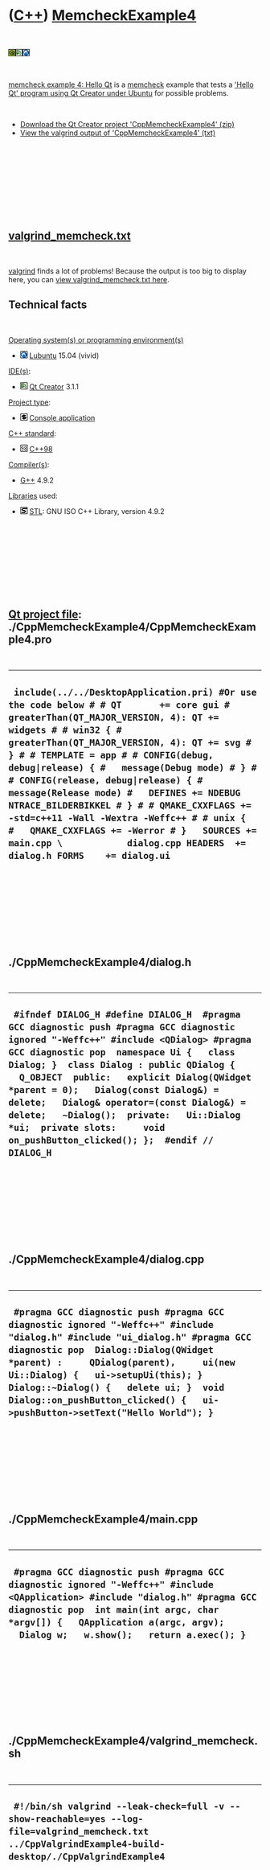 



 

 

 

 

 

([C++](Cpp.htm)) [MemcheckExample4](CppMemcheckExample4.htm)
============================================================

 

![Qt](PicQt.png)![Qt
Creator](PicQtCreator.png)![Lubuntu](PicLubuntu.png)

 

[memcheck example 4: Hello Qt](CppMemcheckExample4.htm) is a
[memcheck](CppMemcheck.htm) example that tests a ['Hello Qt' program
using Qt Creator under Ubuntu](CppHelloQtQtCreatorUbuntu.htm) for
possible problems.

 

-   [Download the Qt Creator project
    'CppMemcheckExample4' (zip)](CppMemcheckExample4.zip)
-   [View the valgrind output of
    'CppMemcheckExample4' (txt)](CppMemcheckExample4.txt)

 

 

 

 

 

[valgrind\_memcheck.txt](CppMemcheckExample4.txt)
-------------------------------------------------

 

[valgrind](CppValgrind.htm) finds a lot of problems! Because the output
is too big to display here, you can [view valgrind\_memcheck.txt
here](CppMemcheckExample4.txt).

Technical facts
---------------

 

[Operating system(s) or programming environment(s)](CppOs.htm)

-   ![Lubuntu](PicLubuntu.png) [Lubuntu](CppLubuntu.htm) 15.04 (vivid)

[IDE(s)](CppIde.htm):

-   ![Qt Creator](PicQtCreator.png) [Qt Creator](CppQtCreator.htm) 3.1.1

[Project type](CppQtProjectType.htm):

-   ![console](PicConsole.png) [Console
    application](CppConsoleApplication.htm)

[C++ standard](CppStandard.htm):

-   ![C++98](PicCpp98.png) [C++98](Cpp98.htm)

[Compiler(s)](CppCompiler.htm):

-   [G++](CppGpp.htm) 4.9.2

[Libraries](CppLibrary.htm) used:

-   ![STL](PicStl.png) [STL](CppStl.htm): GNU ISO C++ Library, version
    4.9.2

 

 

 

 

 

[Qt project file](CppQtProjectFile.htm): ./CppMemcheckExample4/CppMemcheckExample4.pro
--------------------------------------------------------------------------------------

 

  ---------------------------------------------------------------------------------------------------------------------------------------------------------------------------------------------------------------------------------------------------------------------------------------------------------------------------------------------------------------------------------------------------------------------------------------------------------------------------------------------------------------------------------------------------------------------------------------------------------
  ` include(../../DesktopApplication.pri) #Or use the code below # # QT       += core gui # greaterThan(QT_MAJOR_VERSION, 4): QT += widgets # # win32 { #   greaterThan(QT_MAJOR_VERSION, 4): QT += svg # } # # TEMPLATE = app # # CONFIG(debug, debug|release) { #   message(Debug mode) # } # # CONFIG(release, debug|release) { #   message(Release mode) #   DEFINES += NDEBUG NTRACE_BILDERBIKKEL # } # # QMAKE_CXXFLAGS += -std=c++11 -Wall -Wextra -Weffc++ # # unix { #   QMAKE_CXXFLAGS += -Werror # }   SOURCES += main.cpp \            dialog.cpp HEADERS  += dialog.h FORMS    += dialog.ui`
  ---------------------------------------------------------------------------------------------------------------------------------------------------------------------------------------------------------------------------------------------------------------------------------------------------------------------------------------------------------------------------------------------------------------------------------------------------------------------------------------------------------------------------------------------------------------------------------------------------------

 

 

 

 

 

./CppMemcheckExample4/dialog.h
------------------------------

 

  -------------------------------------------------------------------------------------------------------------------------------------------------------------------------------------------------------------------------------------------------------------------------------------------------------------------------------------------------------------------------------------------------------------------------------------------------------------------------------------------
  ` #ifndef DIALOG_H #define DIALOG_H  #pragma GCC diagnostic push #pragma GCC diagnostic ignored "-Weffc++" #include <QDialog> #pragma GCC diagnostic pop  namespace Ui {   class Dialog; }  class Dialog : public QDialog {   Q_OBJECT  public:   explicit Dialog(QWidget *parent = 0);   Dialog(const Dialog&) = delete;   Dialog& operator=(const Dialog&) = delete;   ~Dialog();  private:   Ui::Dialog *ui;  private slots:     void on_pushButton_clicked(); };  #endif // DIALOG_H`
  -------------------------------------------------------------------------------------------------------------------------------------------------------------------------------------------------------------------------------------------------------------------------------------------------------------------------------------------------------------------------------------------------------------------------------------------------------------------------------------------

 

 

 

 

 

./CppMemcheckExample4/dialog.cpp
--------------------------------

 

  --------------------------------------------------------------------------------------------------------------------------------------------------------------------------------------------------------------------------------------------------------------------------------------------------------------------------------------------------------------------------------
  ` #pragma GCC diagnostic push #pragma GCC diagnostic ignored "-Weffc++" #include "dialog.h" #include "ui_dialog.h" #pragma GCC diagnostic pop  Dialog::Dialog(QWidget *parent) :     QDialog(parent),     ui(new Ui::Dialog) {   ui->setupUi(this); }  Dialog::~Dialog() {   delete ui; }  void Dialog::on_pushButton_clicked() {   ui->pushButton->setText("Hello World"); }`
  --------------------------------------------------------------------------------------------------------------------------------------------------------------------------------------------------------------------------------------------------------------------------------------------------------------------------------------------------------------------------------

 

 

 

 

 

./CppMemcheckExample4/main.cpp
------------------------------

 

  ----------------------------------------------------------------------------------------------------------------------------------------------------------------------------------------------------------------------------------------------------------------
  ` #pragma GCC diagnostic push #pragma GCC diagnostic ignored "-Weffc++" #include <QApplication> #include "dialog.h" #pragma GCC diagnostic pop  int main(int argc, char *argv[]) {   QApplication a(argc, argv);   Dialog w;   w.show();   return a.exec(); }`
  ----------------------------------------------------------------------------------------------------------------------------------------------------------------------------------------------------------------------------------------------------------------

 

 

 

 

 

./CppMemcheckExample4/valgrind\_memcheck.sh
-------------------------------------------

 

  -------------------------------------------------------------------------------------------------------------------------------------------------------------
  ` #!/bin/sh valgrind --leak-check=full -v --show-reachable=yes --log-file=valgrind_memcheck.txt ../CppValgrindExample4-build-desktop/./CppValgrindExample4`
  -------------------------------------------------------------------------------------------------------------------------------------------------------------

 

 

 

 

 





 

[![Valid XHTML 1.0 Strict](valid-xhtml10.png){width="88"
height="31"}](http://validator.w3.org/check?uri=referer)

This page has been created by the [tool](Tools.htm)
[CodeToHtml](ToolCodeToHtml.htm)
